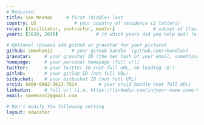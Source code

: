 ```yaml
---
# Required:
title: Sam Meehan     # first (middle) last
country: US              # your country of residence (2 letters)
roles: [facilitator, instructor, mentor]              # subset of [facilitator, instructor, mentor], can stay empty ([])
years: [2020, 2019]              # in which years did you help out? (e.g. [2020, 2019])

# Optional (please add github or gravatar for your picture)
github: smeehan12       # your github handle  (github.com/<handle>)
gravatar:     # your gravatar ID (the hex hash of your email, something like 123ef...123)
homepage:     # your personal homepage (full url)
twitter:      # your twitter ID (not full URL, no leading '@')
gitlab:       # your gitlab ID (not full URL)
bitbucket:    # your bitbucket ID (not full URL)
orcid: 0000-0002-3613-7514        # your orcid handle (not full URL)
linkedin:     # full url (i.e. https://linkedin.com/in/your-name-some-hex-code)
email: smeehan12@gmail.com

# Don't modify the following setting
layout: educator
---
```


<!-- Write something about yourself here (if you want)! 
You can use Markdown syntax to style this page.
-->
